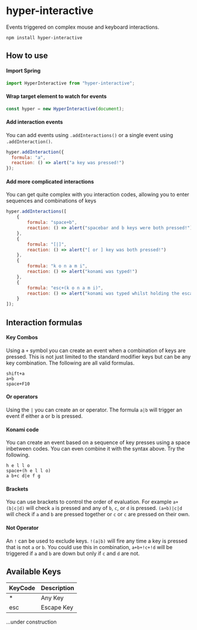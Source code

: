 # hyper-interactive
Events triggered on complex mouse and keyboard interactions.

    npm install hyper-interactive

## How to use

#### Import Spring

```js
import HyperInteractive from "hyper-interactive";
```

#### Wrap target element to watch for events

```js
const hyper = new HyperInteractive(document);
```

#### Add interaction events

You can add events using `.addInteractions()` or a single event using `.addInteraction()`.

```js
hyper.addInteraction({
  formula: "a",
  reaction: () => alert("a key was pressed!")
});
```

#### Add more complicated interactions

You can get quite complex with you interaction codes, allowing you to enter sequences and combinations of keys

```js
hyper.addInteractions([
	{
		formula: "space+b",
		reaction: () => alert("spacebar and b keys were both pressed!")
	},
	{
		formula: "[|]",
		reaction: () => alert("[ or ] key was both pressed!")
	},
	{
		formula: "k o n a m i",
		reaction: () => alert("konami was typed!")
	},
	{
		formula: "esc+(k o n a m i)",
		reaction: () => alert("konami was typed whilst holding the escape key!")
	}
]);
```

## Interaction formulas

#### Key Combos

Using a `+` symbol you can create an event when a combination of keys are pressed. This is not just limited to the standard modifier keys but can be any key combination. The following are all valid formulas.

```
shift+a
a+b
space+F10
```

#### Or operators

Using the `|` you can create an or operator. The formula `a|b` will trigger an event if either a or b is pressed.

#### Konami code

You can create an event based on a sequence of key presses using a space ` ` inbetween codes. You can even combine it with the syntax above. Try the following.

```
h e l l o
space+(h e l l o)
a b+c d|e f g
```

#### Brackets

You can use brackets to control the order of evaluation.
For example `a+(b|c|d)` will check `a` is pressed and any of `b`, `c`, or `d` is pressed.
`(a+b)|c|d` will check if `a` and `b` are pressed together or `c` or `c` are pressed on their own.

#### Not Operator

An `!` can be used to exclude keys. `!(a|b)` will fire any time a key is pressed that is not `a` or `b`. You could use this in combination, `a+b+!c+!d` will be triggered if `a` and `b` are down but only if `c` and `d` are not.

## Available Keys

| KeyCode | Description |
| ----------- | ----------- |
| * | Any Key |
| esc | Escape Key |

...under construction